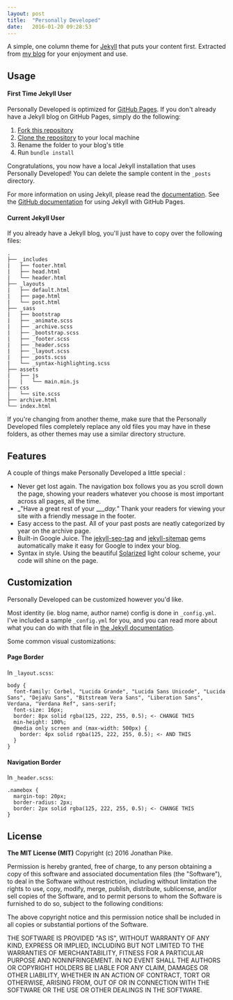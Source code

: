 ```yaml
---
layout: post
title:  "Personally Developed"
date:   2016-01-20 09:28:53
---
```


A simple, one column theme for [Jekyll](http://jekyllrb.com) that puts your content first.  Extracted from [my blog](jonathanpike.net) for your enjoyment and use. 

## Usage

#### First Time Jekyll User

Personally Developed is optimized for [GitHub Pages](https://pages.github.com/).  If you don't already have a Jekyll blog on GitHub Pages, simply do the following: 

1. [Fork this repository](https://help.github.com/articles/fork-a-repo/)
2. [Clone the repository](https://help.github.com/articles/cloning-a-repository/) to your local machine
3. Rename the folder to your blog's title
4. Run `bundle install`

Congratulations, you now have a local Jekyll installation that uses Personally Developed!  You can delete the sample content in the `_posts` directory. 

For more information on using Jekyll, please read the [documentation](http://jekyllrb.com/docs/usage/).  See the [GitHub documentation](https://help.github.com/articles/using-jekyll-with-pages/) for using Jekyll with GitHub Pages. 

#### Current Jekyll User

If you already have a Jekyll blog, you'll just have to copy over the following files: 

```
.
├── _includes
|   ├── footer.html
|	├── head.html
|   └── header.html
├── _layouts
|   ├── default.html
|	├── page.html
|   └── post.html
├── _sass
|   ├── bootstrap
|	├── _animate.scss
|	├── _archive.scss
|	├── _bootstrap.scss
|	├── _footer.scss
|	├── _header.scss
|	├── _layout.scss
|	├── _posts.scss
|   └── _syntax-highlighting.scss
├── assets
|   ├── js
|   |	└── main.min.js
├── css
|   └── site.scss
├── archive.html
└── index.html
```

If you're changing from another theme, make sure that the Personally Developed files completely replace any old files you may have in these folders, as other themes may use a similar directory structure.

## Features

A couple of things make Personally Developed a little special : 

- Never get lost again.  The navigation box follows you as you scroll down the page, showing your readers whatever you choose is most important across all pages, all the time. 
- _"Have a great rest of your ____day."_  Thank your readers for viewing your site with a friendly message in the footer. 
- Easy access to the past.  All of your past posts are neatly categorized by year on the archive page. 
- Built-in Google Juice.  The [jekyll-seo-tag](https://github.com/benbalter/jekyll-seo-tag) and [jekyll-sitemap](https://github.com/jekyll/jekyll-sitemap) gems automatically make it easy for Google to index your blog. 
- Syntax in style.  Using the beautiful [Solarized](http://ethanschoonover.com/solarized) light colour scheme, your code will shine on the page.


## Customization

Personally Developed can be customized however you'd like.  

Most identity (ie. blog name, author name) config is done in `_config.yml`.  I've included a sample `_config.yml` for you, and you can read more about what you can do with that file in [the Jekyll documentation](http://jekyllrb.com/docs/configuration/).

Some common visual customizations: 

#### Page Border

In `_layout.scss`: 

``` 
body {
  font-family: Corbel, "Lucida Grande", "Lucida Sans Unicode", "Lucida Sans", "DejaVu Sans", "Bitstream Vera Sans", "Liberation Sans", Verdana, "Verdana Ref", sans-serif;
  font-size: 16px;
  border: 8px solid rgba(125, 222, 255, 0.5); <- CHANGE THIS
  min-height: 100%;
  @media only screen and (max-width: 500px) {
    border: 4px solid rgba(125, 222, 255, 0.5); <- AND THIS
  }
}
```

#### Navigation Border

In `_header.scss`:

```
.namebox {
  margin-top: 20px;
  border-radius: 2px;
  border: 2px solid rgba(125, 222, 255, 0.5); <- CHANGE THIS
}
```

## License 

**The MIT License (MIT)**
Copyright (c) 2016 Jonathan Pike.

Permission is hereby granted, free of charge, to any person obtaining a copy of this software and associated documentation files (the "Software"), to deal in the Software without restriction, including without limitation the rights to use, copy, modify, merge, publish, distribute, sublicense, and/or sell copies of the Software, and to permit persons to whom the Software is furnished to do so, subject to the following conditions:

The above copyright notice and this permission notice shall be included in all copies or substantial portions of the Software.

THE SOFTWARE IS PROVIDED "AS IS", WITHOUT WARRANTY OF ANY KIND, EXPRESS OR IMPLIED, INCLUDING BUT NOT LIMITED TO THE WARRANTIES OF MERCHANTABILITY, FITNESS FOR A PARTICULAR PURPOSE AND NONINFRINGEMENT. IN NO EVENT SHALL THE AUTHORS OR COPYRIGHT HOLDERS BE LIABLE FOR ANY CLAIM, DAMAGES OR OTHER LIABILITY, WHETHER IN AN ACTION OF CONTRACT, TORT OR OTHERWISE, ARISING FROM, OUT OF OR IN CONNECTION WITH THE SOFTWARE OR THE USE OR OTHER DEALINGS IN THE SOFTWARE.